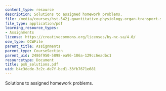 ```yaml
---
content_type: resource
description: Solutions to assigned homework problems.
file: /media/courses/hst-542j-quantitative-physiology-organ-transport-systems-spring-2004/b4c3dede3c2cde7fbed133fb7671e681_ps8_solutions.pdf
file_type: application/pdf
learning_resource_types:
- Assignments
license: https://creativecommons.org/licenses/by-nc-sa/4.0/
ocw_type: OCWFile
parent_title: Assignments
parent_type: CourseSection
parent_uid: 2486f950-5898-ea96-186a-129cc6eadbc1
resourcetype: Document
title: ps8_solutions.pdf
uid: b4c3dede-3c2c-de7f-bed1-33fb7671e681
---
```

Solutions to assigned homework problems.